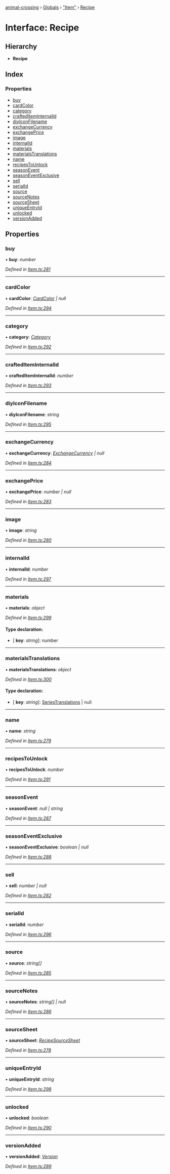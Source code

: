 [animal-crossing](../README.md) › [Globals](../globals.md) › ["Item"](../modules/_item_.md) › [Recipe](_item_.recipe.md)

# Interface: Recipe

## Hierarchy

* **Recipe**

## Index

### Properties

* [buy](_item_.recipe.md#buy)
* [cardColor](_item_.recipe.md#cardcolor)
* [category](_item_.recipe.md#category)
* [craftedItemInternalId](_item_.recipe.md#craftediteminternalid)
* [diyIconFilename](_item_.recipe.md#diyiconfilename)
* [exchangeCurrency](_item_.recipe.md#exchangecurrency)
* [exchangePrice](_item_.recipe.md#exchangeprice)
* [image](_item_.recipe.md#image)
* [internalId](_item_.recipe.md#internalid)
* [materials](_item_.recipe.md#materials)
* [materialsTranslations](_item_.recipe.md#materialstranslations)
* [name](_item_.recipe.md#name)
* [recipesToUnlock](_item_.recipe.md#recipestounlock)
* [seasonEvent](_item_.recipe.md#seasonevent)
* [seasonEventExclusive](_item_.recipe.md#seasoneventexclusive)
* [sell](_item_.recipe.md#sell)
* [serialId](_item_.recipe.md#serialid)
* [source](_item_.recipe.md#source)
* [sourceNotes](_item_.recipe.md#sourcenotes)
* [sourceSheet](_item_.recipe.md#sourcesheet)
* [uniqueEntryId](_item_.recipe.md#uniqueentryid)
* [unlocked](_item_.recipe.md#unlocked)
* [versionAdded](_item_.recipe.md#versionadded)

## Properties

###  buy

• **buy**: *number*

*Defined in [Item.ts:281](https://github.com/Norviah/animal-crossing/blob/d0e2651/module/types/Item.ts#L281)*

___

###  cardColor

• **cardColor**: *[CardColor](../enums/_item_.cardcolor.md) | null*

*Defined in [Item.ts:294](https://github.com/Norviah/animal-crossing/blob/d0e2651/module/types/Item.ts#L294)*

___

###  category

• **category**: *[Category](../enums/_item_.category.md)*

*Defined in [Item.ts:292](https://github.com/Norviah/animal-crossing/blob/d0e2651/module/types/Item.ts#L292)*

___

###  craftedItemInternalId

• **craftedItemInternalId**: *number*

*Defined in [Item.ts:293](https://github.com/Norviah/animal-crossing/blob/d0e2651/module/types/Item.ts#L293)*

___

###  diyIconFilename

• **diyIconFilename**: *string*

*Defined in [Item.ts:295](https://github.com/Norviah/animal-crossing/blob/d0e2651/module/types/Item.ts#L295)*

___

###  exchangeCurrency

• **exchangeCurrency**: *[ExchangeCurrency](../enums/_item_.exchangecurrency.md) | null*

*Defined in [Item.ts:284](https://github.com/Norviah/animal-crossing/blob/d0e2651/module/types/Item.ts#L284)*

___

###  exchangePrice

• **exchangePrice**: *number | null*

*Defined in [Item.ts:283](https://github.com/Norviah/animal-crossing/blob/d0e2651/module/types/Item.ts#L283)*

___

###  image

• **image**: *string*

*Defined in [Item.ts:280](https://github.com/Norviah/animal-crossing/blob/d0e2651/module/types/Item.ts#L280)*

___

###  internalId

• **internalId**: *number*

*Defined in [Item.ts:297](https://github.com/Norviah/animal-crossing/blob/d0e2651/module/types/Item.ts#L297)*

___

###  materials

• **materials**: *object*

*Defined in [Item.ts:299](https://github.com/Norviah/animal-crossing/blob/d0e2651/module/types/Item.ts#L299)*

#### Type declaration:

* \[ **key**: *string*\]: number

___

###  materialsTranslations

• **materialsTranslations**: *object*

*Defined in [Item.ts:300](https://github.com/Norviah/animal-crossing/blob/d0e2651/module/types/Item.ts#L300)*

#### Type declaration:

* \[ **key**: *string*\]: [SeriesTranslations](_item_.seriestranslations.md) | null

___

###  name

• **name**: *string*

*Defined in [Item.ts:279](https://github.com/Norviah/animal-crossing/blob/d0e2651/module/types/Item.ts#L279)*

___

###  recipesToUnlock

• **recipesToUnlock**: *number*

*Defined in [Item.ts:291](https://github.com/Norviah/animal-crossing/blob/d0e2651/module/types/Item.ts#L291)*

___

###  seasonEvent

• **seasonEvent**: *null | string*

*Defined in [Item.ts:287](https://github.com/Norviah/animal-crossing/blob/d0e2651/module/types/Item.ts#L287)*

___

###  seasonEventExclusive

• **seasonEventExclusive**: *boolean | null*

*Defined in [Item.ts:288](https://github.com/Norviah/animal-crossing/blob/d0e2651/module/types/Item.ts#L288)*

___

###  sell

• **sell**: *number | null*

*Defined in [Item.ts:282](https://github.com/Norviah/animal-crossing/blob/d0e2651/module/types/Item.ts#L282)*

___

###  serialId

• **serialId**: *number*

*Defined in [Item.ts:296](https://github.com/Norviah/animal-crossing/blob/d0e2651/module/types/Item.ts#L296)*

___

###  source

• **source**: *string[]*

*Defined in [Item.ts:285](https://github.com/Norviah/animal-crossing/blob/d0e2651/module/types/Item.ts#L285)*

___

###  sourceNotes

• **sourceNotes**: *string[] | null*

*Defined in [Item.ts:286](https://github.com/Norviah/animal-crossing/blob/d0e2651/module/types/Item.ts#L286)*

___

###  sourceSheet

• **sourceSheet**: *[RecipeSourceSheet](../enums/_item_.recipesourcesheet.md)*

*Defined in [Item.ts:278](https://github.com/Norviah/animal-crossing/blob/d0e2651/module/types/Item.ts#L278)*

___

###  uniqueEntryId

• **uniqueEntryId**: *string*

*Defined in [Item.ts:298](https://github.com/Norviah/animal-crossing/blob/d0e2651/module/types/Item.ts#L298)*

___

###  unlocked

• **unlocked**: *boolean*

*Defined in [Item.ts:290](https://github.com/Norviah/animal-crossing/blob/d0e2651/module/types/Item.ts#L290)*

___

###  versionAdded

• **versionAdded**: *[Version](../enums/_item_.version.md)*

*Defined in [Item.ts:289](https://github.com/Norviah/animal-crossing/blob/d0e2651/module/types/Item.ts#L289)*
